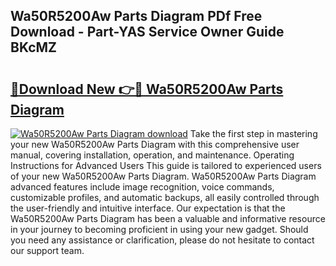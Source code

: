 ## Wa50R5200Aw Parts Diagram PDf Free Download - Part-YAS Service Owner Guide BKcMZ

# <h2><a href="http://dfodd05.blite.top/?on=Wa50R5200Aw+Parts+Diagram">🔗Download New 👉🔴 Wa50R5200Aw Parts Diagram</a></h2>

[![Wa50R5200Aw Parts Diagram download](https://i.imgur.com/lujVjoI.png)](http://dfodd05.blite.top/?on=Wa50R5200Aw+Parts+Diagram)
Take the first step in mastering your new Wa50R5200Aw Parts Diagram with this comprehensive user manual, covering installation, operation, and maintenance. Operating Instructions for Advanced Users This guide is tailored to experienced users of your new Wa50R5200Aw Parts Diagram. Wa50R5200Aw Parts Diagram advanced features include image recognition, voice commands, customizable profiles, and automatic backups, all easily controlled through the user-friendly and intuitive interface. Our expectation is that the Wa50R5200Aw Parts Diagram has been a valuable and informative resource in your journey to becoming proficient in using your new gadget. Should you need any assistance or clarification, please do not hesitate to contact our support team.
